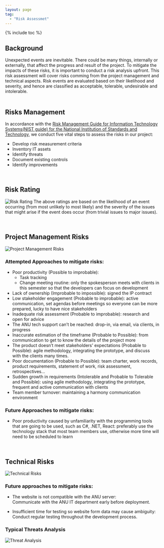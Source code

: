 ```yaml
---
layout: page
tag:
  - "Risk Assessmet"
---
```


{% include toc %}

## Background

Unexpected events are inevitable. There could be many things, internally or externally, that affect the progress and result of the project. To mitigate the impacts of these risks, it is important to conduct a risk analysis upfront. This risk assessment will cover risks comming from the project management and technical aspects. Risk events are evaluated based on their likelihood and severity, and hence are classified as acceptable, tolerable, undesirable and intolerable.  
<br>

## Risks Management

In accordance with the [Risk Management Guide for Information Technology Systems(NIST guide) for the National Institution of Standards and Technology](https://ucop.edu/information-technology-services/initiatives/resources-and-tools/sp800-30.pdf), we conduct five vital steps to assess the risks in our project:

- Develop risk measurement criteria
- Inventory IT assets
- Identify threats
- Document existing controls
- Identify improvements

<br>

## Risk Rating

![Risk Rating](https://cdn-std.droplr.net/files/acc_498334/5F0zlJ)
The above ratings are based on the likelihood of an event occurring (from most unlikely to most likely) and the severity of the issues that might arise if the event does occur (from trivial issues to major issues).

<br>

## Project Management Risks

![Project Management Risks](https://cdn-std.droplr.net/files/acc_498334/RvxShT)

### Attempted Approaches to mitigate risks:

- Poor productivity (Possible to improbable):
  - Task tracking
  - Change meeting routine: only the spokesperson meets with clients in this semester so that the developers can focus on development
- Lack of ownership (Improbable to impossible): signed the IP contract
- Low stakeholder engagement (Probable to improbable): active communication, set agendas before meetings so everyone can be more prepared, lucky to have nice stakeholders
- Inadequate risk assessment (Probable to improbable): research and open for advice
- The ANU tech support can’t be reached: drop-in, via email, via clients, in progress
- Inaccurate estimation of the timeframe (Probable to Possible): from communication to get to know the details of the project more
- The product doesn’t meet stakeholders' expectations (Probable to Possible): agile methodology, integrating the prototype, and discuss with the clients many times.
- Poor documentation (Probable to Possible): team charter, work records, product requirements, statement of work, risk assessment, retrospectives…
- Sudden growth in requirements (Intolerable and Probable to Tolerable and Possible): using agile methodology, integrating the prototype, frequent and active communication with clients
- Team member turnover: maintaining a harmony communication environment

### Future Approaches to mitigate risks:

- Poor productivity caused by unfamiliarity with the programming tools that are going to be used, such as C#, .NET, React: preferably use the technology stack that most team members use, otherwise more time will need to be scheduled to learn

<br>

## Technical Risks

![Technical Risks](https://cdn-std.droplr.net/files/acc_498334/SL89ry)

### Future approaches to mitigate risks:

- The website is not compatible with the ANU server:<br> Communicate with the ANU IT department early before deployment.

- Insufficient time for testing so website form data may cause ambiguity: <br> Conduct regular testing throughout the development process.

### Typical Threats Analysis

![Threat Analysis](https://cdn-std.droplr.net/files/acc_498334/874WCV)
